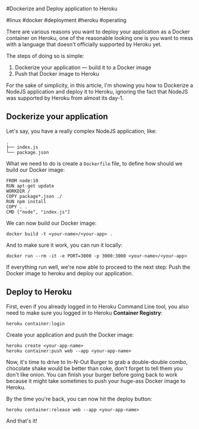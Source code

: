 #Dockerize and Deploy application to Heroku

#linux #docker #deployment #heroku #operating

There are various reasons you want to deploy your application as a Docker container on Heroku, one of the reasonable looking one is you want to mess with a language that doesn't officially supported by Heroku yet.

The steps of doing so is simple:

1. Dockerize your application — build it to a Docker image
2. Push that Docker image to Heroku

For the sake of simplicity, in this article, I'm showing you how to Dockerize a NodeJS application and deploy it to Heroku, ignoring the fact that NodeJS was supported by Heroku from almost its day-1.

## Dockerize your application

Let's say, you have a really complex NodeJS application, like:

```
.
├── index.js
└── package.json
```

What we need to do is create a `Dockerfile` file, to define how should we build our Docker image:

```
FROM node:10
RUN apt-get update
WORKDIR /
COPY package*.json ./
RUN npm install
COPY . .
CMD ["node", "index.js"]
```

We can now build our Docker image:

```
docker build -t <your-name>/<your-app> .
```

And to make sure it work, you can run it locally:

```
docker run --rm -it -e PORT=3000 -p 3000:3000 <your-name>/<your-app>
```

If everything run well, we're now able to proceed to the next step: Push the Docker image to heroku and deploy our application.

## Deploy to Heroku

First, even if you already logged in to Heroku Command Line tool, you also need to make sure you logged in to Heroku **Container Registry**:

```
heroku container:login
```

Create your application and push the Docker image:

```
heroku create <your-app-name>
heroku container:push web --app <your-app-name>
```

Now, it's time to drive to In-N-Out Burger to grab a double-double combo, chocolate shake would be better than coke, don't forget to tell them you don't like onion. You can finish your burger before going back to work because it might take sometimes to push your huge-ass Docker image to Heroku.

By the time you're back, you can now hit the deploy button:

```
heroku container:release web --app <your-app-name>
```

And that's it!